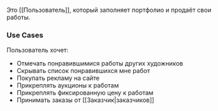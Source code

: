 Это [[Пользователь]], который заполняет портфолио и продаёт свои работы.

### Use Cases
Пользователь хочет:
- Отмечать понравившимися работы других художников
- Скрывать список понравившихся мне работ
- Покупать рекламу на сайте
- Прикреплять аукционы к работам
- Прикреплять фиксированную цену к работам
- Принимать заказы от [[Заказчик|заказчиков]]